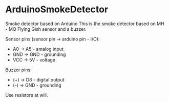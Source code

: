 # ArduinoSmokeDetector
Smoke detector based on Arduino
This is the smoke detector based on MH - MQ Flying Gish sensor and a buzzer.

Sensor pins (sensor pin -> arduino pin - I/O):
  - A0 -> A5 - amalog input
  - GND -> GND - grounding
  - VCC -> 5V - voltage

Buzzer pins:
  - (+) -> D8 - digital output
  - (-) -> GND - grounding
  
Use resistors at will.
